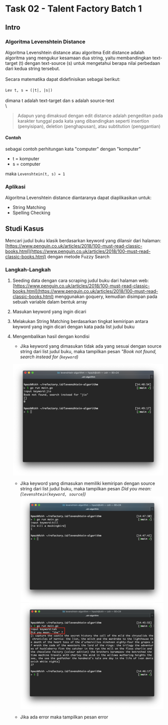 # Task 02 - Talent Factory Batch 1

## Intro

### Algoritma Levenshtein Distance

Algoritma Levenshtein distance atau algoritma Edit distance adalah algoritma yang mengukur kesamaan dua string, yaitu membandingkan text-target (t) dengan text-source (s) untuk mengetahui berapa nilai perbedaan dari kedua string tersebut.\
\
Secara matematika dapat didefinisikan sebagai berikut: \
\
`Lev t, s = (|t|, |s|)`\
\
dimana t adalah text-target dan s adalah source-text\
\
> Adapun yang dimaksud dengan edit distance adalah pengeditan pada karakter tunggal pada kata yang dibandingkan seperti insertion (penyisipan), deletion (penghapusan), atau subtitution (penggantian)

#### Contoh

sebagai contoh perhitungan kata "computer" dengan "komputer"

* t = komputer
* s = computer

maka `Levenshtein(t, s) = 1`

### Aplikasi

Algoritma Levenshtein distance diantaranya dapat diaplikasikan untuk:

* String Matching
* Spelling Checking

## Studi Kasus

Mencari judul buku klasik berdasarkan keyword yang dilansir dari halaman: [https://www.penguin.co.uk/articles/2018/100-must-read-classic-books.html](https://www.penguin.co.uk/articles/2018/100-must-read-classic-books.html) dengan metode Fuzzy Search

### Langkah-Langkah

1. Seeding data dengan cara scraping judul buku dari halaman web: [https://www.penguin.co.uk/articles/2018/100-must-read-classic-books.html](https://www.penguin.co.uk/articles/2018/100-must-read-classic-books.html) menggunakan goquery, kemudian disimpan pada sebuah variable dalam bentuk array

2. Masukan keyword yang ingin dicari

3. Melakukan String Matching berdasarkan tingkat kemiripan antara keyword yang ingin dicari dengan kata pada list judul buku

4. Mengembalikan hasil dengan kondisi

    * Jika keyword yang dimasukan tidak ada yang sesuai dengan source string dari list judul buku, maka tampilkan pesan *"Book not found, search instead for (`keyword`)*
  
    ![Not Match](demo/not-match.png)

    * Jika keyword yang dimasukan memiliki kemiripan dengan source string dari list judul buku, maka tampilkan pesan *Did you mean: (`levenshtein(keyword, source`))*
    ![Match](demo/match.png)
    ![Match](demo/similar.png)

    * Jika ada error maka tampilkan pesan error